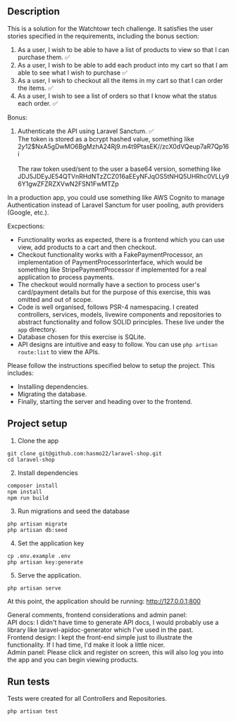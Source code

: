 ## Description

This is a solution for the Watchtowr tech challenge. It satisfies the user stories specified in the requirements, including the bonus section:

1. As a user, I wish to be able to have a list of products to view so that I can purchase them. ✅
2. As a user, I wish to be able to add each product into my cart so that I am able to see what I wish to purchase ✅
3. As a user, I wish to checkout all the items in my cart so that I can order the items. ✅
4. As a user, I wish to see a list of orders so that I know what the status each order. ✅

Bonus:
1. Authenticate the API using Laravel Sanctum. ✅ </br>
The token is stored as a bcrypt hashed value, something like $2y$12$NxA5gDwMO6BgMzhA24Rj9.m4t9PtasEK//zcX0dVQeup7aR7Qp16i </br></br>
The raw token used/sent to the user a base64 version, something like JDJ5JDEyJE54QTVnRHdNTzZCZ016aEEyNFJqOS5tNHQ5UHRhc0VLLy96Y1gwZFZRZXVwN2FSN1FwMTZp

In a production app, you could use something like AWS Cognito to manage Authentication instead of Laravel Sanctum for user pooling, auth providers (Google, etc.).

Excpections:
- Functionality works as expected, there is a frontend which you can use view, add products to a cart and then checkout. 
- Checkout functionality works with a FakePaymentProcessor, an implementation of PaymentProcessorInterface, which would be something like StripePaymentProcessor if implemented for a real application to process payments.
- The checkout would normally have a section to process user's card/payment details but for the purpose of this exercise, this was omitted and out of scope. 
- Code is well organised, follows PSR-4 namespacing. I created controllers, services, models, livewire components and repositories to abstract functionality and follow SOLID principles. These live under the ```app``` directory.
- Database chosen for this exercise is SQLite. 
- API designs are intuitive and easy to follow. You can use ```php artisan route:list``` to view the APIs.

Please follow the instructions specified below to setup the project. This includes:
- Installing dependencies.
- Migrating the database.
- Finally, starting the server and heading over to the frontend.

## Project setup

1. Clone the app
```
git clone git@github.com:hasmo22/laravel-shop.git
cd laravel-shop
```

2. Install dependencies
```
composer install
npm install
npm run build
```

3. Run migrations and seed the database
```
php artisan migrate
php artisan db:seed
```

4. Set the application key
```
cp .env.example .env
php artisan key:generate
```

5. Serve the application.
```
php artisan serve
```

At this point, the application should be running: http://127.0.0.1:800

General comments, frontend considerations and admin panel: <br>
API docs: I didn't have time to generate API docs, I would probably use a library like laravel-apidoc-generator which I've used in the past.<br>
Frontend design: I kept the front-end simple just to illustrate the functionality. If I had time, I'd make it look a little nicer.<br>
Admin panel: Please click and register on screen, this will also log you into the app and you can begin viewing products.<br>

## Run tests

Tests were created for all Controllers and Repositories.

```
php artisan test
```
